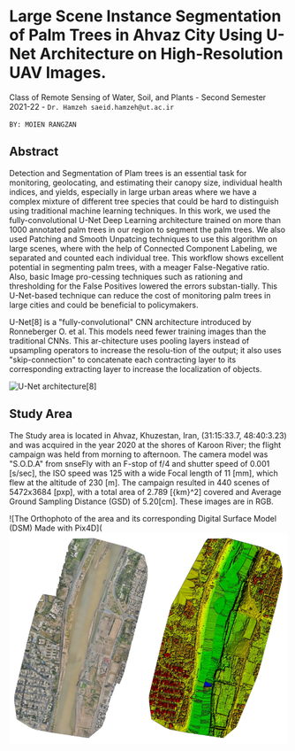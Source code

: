 # Large Scene Instance Segmentation of Palm Trees in Ahvaz City Using U-Net Architecture on High-Resolution UAV Images.

Class of Remote Sensing of Water, Soil, and Plants - Second Semester 2021-22 - `Dr. Hamzeh saeid.hamzeh@ut.ac.ir`

`BY: MOIEN RANGZAN`

## Abstract

Detection and Segmentation of Plam trees is an essential task for monitoring, geolocating, and estimating their canopy size, individual health indices, and yields, especially in large urban areas where we have a complex mixture of different tree species that could be hard to distinguish using traditional machine learning techniques. In this work, we used the fully-convolutional U-Net Deep Learning architecture trained on more than 1000 annotated palm trees in our region to segment the palm trees. We also used Patching and Smooth Unpatcing techniques to use this algorithm on large scenes, where with the help of Connected Component Labeling, we separated and counted each individual tree. This workflow shows excellent potential in segmenting palm trees, with a meager False-Negative ratio. Also, basic Image pro-cessing techniques such as rationing and thresholding for the False Positives lowered the errors substan-tially. This U-Net-based technique can reduce the cost of monitoring palm trees in large cities and could be beneficial to policymakers.



U-Net[8] is a "fully-convolutional" CNN architecture introduced by Ronneberger O. et al. This models need fewer training images than the traditional CNNs. This ar-chitecture uses pooling layers instead of upsampling operators to increase the resolu-tion of the output; it also uses "skip-connection" to concatenate each contracting layer to its corresponding extracting layer to increase the localization of objects.

![U-Net architecture[8]](img/unet.png)


## Study Area
The Study area is located in Ahvaz, Khuzestan, Iran, (31:15:33.7, 48:40:3.23) and was acquired in the year 2020 at the shores of Karoon River; the flight campaign was held from morning to afternoon. The camera model was "S.O.D.A" from snseFly with an F-stop of  f/4  and shutter speed of 0.001 [s/sec], the ISO speed was 125 with a wide Focal length of 11 [mm], which flew at the altitude of 230 [m]. The campaign resulted in 440 scenes of 5472x3684 [pxp], with a total area of 2.789 [{km}^2] covered and Average Ground Sampling Distance (GSD) of 5.20[cm]. These images are in RGB.

![The Orthophoto of the area and its corresponding Digital Surface Model (DSM) Made with Pix4D](![Alt text](imgs/orthophoto.png)